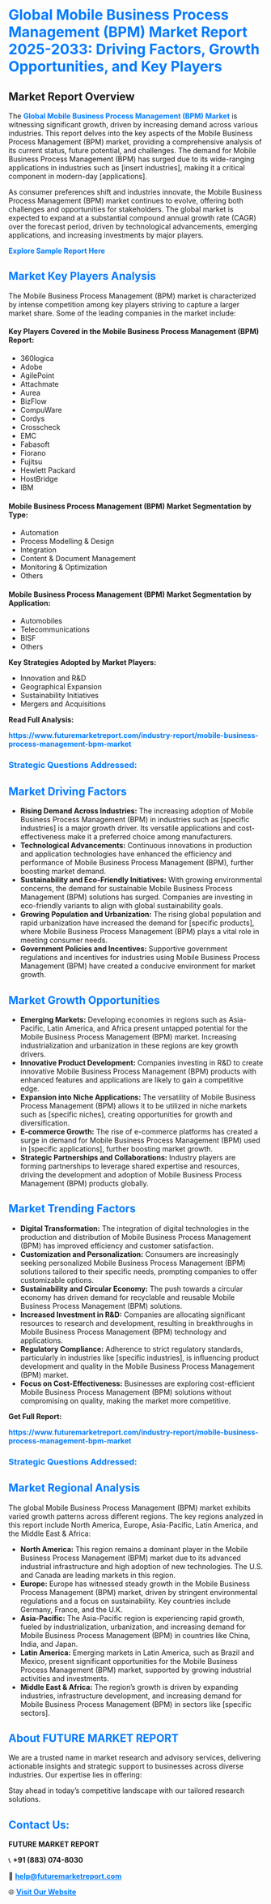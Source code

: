 <h1 style="color: #007BFF;">Global Mobile Business Process Management (BPM) Market Report 2025-2033: Driving Factors, Growth Opportunities, and Key Players</h1>

<section id="overview">
<h2>Market Report Overview</h2>
<p>The <a href="https://www.futuremarketreport.com/industry-report/mobile-business-process-management-bpm-market" style="color: #007BFF; text-decoration: none;"><strong>Global Mobile Business Process Management (BPM) Market</strong></a> is witnessing significant growth, driven by increasing demand across various industries. This report delves into the key aspects of the Mobile Business Process Management (BPM) market, providing a comprehensive analysis of its current status, future potential, and challenges. The demand for Mobile Business Process Management (BPM) has surged due to its wide-ranging applications in industries such as [insert industries], making it a critical component in modern-day [applications].</p>
<p>As consumer preferences shift and industries innovate, the Mobile Business Process Management (BPM) market continues to evolve, offering both challenges and opportunities for stakeholders. The global market is expected to expand at a substantial compound annual growth rate (CAGR) over the forecast period, driven by technological advancements, emerging applications, and increasing investments by major players.</p>
</section>

<section id="overview">
<p><a href="https://www.futuremarketreport.com/request-sample/reportId=105798" style="color: #007BFF; text-decoration: none;"><strong>Explore Sample Report Here</strong></a></p>
</section>

<section id="key-players">
<h2 style="color: #007BFF;">Market Key Players Analysis</h2>
<p>The Mobile Business Process Management (BPM) market is characterized by intense competition among key players striving to capture a larger market share. Some of the leading companies in the market include:</p>
<h4>Key Players Covered in the Mobile Business Process Management (BPM) Report:</h4>
<ul><li>360logica</li><li>Adobe</li><li>AgilePoint</li><li>Attachmate</li><li>Aurea</li><li>BizFlow</li><li>CompuWare</li><li>Cordys</li><li>Crosscheck</li><li>EMC</li><li>Fabasoft</li><li>Fiorano</li><li>Fujitsu</li><li>Hewlett Packard</li><li>HostBridge</li><li>IBM</li></ul>
<h4>Mobile Business Process Management (BPM) Market Segmentation by Type:</h4>
<ul><li>Automation</li><li>Process Modelling &amp; Design</li><li>Integration</li><li>Content &amp; Document Management</li><li>Monitoring &amp; Optimization</li><li>Others</li></ul>

<h4>Mobile Business Process Management (BPM) Market Segmentation by Application:</h4>
<ul><li>Automobiles</li><li>Telecommunications</li><li>BISF</li><li>Others</li></ul>
<p><strong>Key Strategies Adopted by Market Players:</strong></p>
<ul>
<li>Innovation and R&D</li>
<li>Geographical Expansion</li>
<li>Sustainability Initiatives</li>
<li>Mergers and Acquisitions</li>
</ul>
</section>

<section>
<p><strong>Read Full Analysis: </strong></p><a href="https://www.futuremarketreport.com/industry-report/mobile-business-process-management-bpm-market" style="color: #007BFF; text-decoration: none;"><strong>https://www.futuremarketreport.com/industry-report/mobile-business-process-management-bpm-market</strong></a>
<h3 style="color: #007BFF;">Strategic Questions Addressed:</h3>
</section>

<section id="driving-factors">
<h2 style="color: #007BFF;">Market Driving Factors</h2>
<ul>
<li><strong>Rising Demand Across Industries:</strong> The increasing adoption of Mobile Business Process Management (BPM) in industries such as [specific industries] is a major growth driver. Its versatile applications and cost-effectiveness make it a preferred choice among manufacturers.</li>
<li><strong>Technological Advancements:</strong> Continuous innovations in production and application technologies have enhanced the efficiency and performance of Mobile Business Process Management (BPM), further boosting market demand.</li>
<li><strong>Sustainability and Eco-Friendly Initiatives:</strong> With growing environmental concerns, the demand for sustainable Mobile Business Process Management (BPM) solutions has surged. Companies are investing in eco-friendly variants to align with global sustainability goals.</li>
<li><strong>Growing Population and Urbanization:</strong> The rising global population and rapid urbanization have increased the demand for [specific products], where Mobile Business Process Management (BPM) plays a vital role in meeting consumer needs.</li>
<li><strong>Government Policies and Incentives:</strong> Supportive government regulations and incentives for industries using Mobile Business Process Management (BPM) have created a conducive environment for market growth.</li>
</ul>
</section>

<section id="growth-opportunities">
<h2 style="color: #007BFF;">Market Growth Opportunities</h2>
<ul>
<li><strong>Emerging Markets:</strong> Developing economies in regions such as Asia-Pacific, Latin America, and Africa present untapped potential for the Mobile Business Process Management (BPM) market. Increasing industrialization and urbanization in these regions are key growth drivers.</li>
<li><strong>Innovative Product Development:</strong> Companies investing in R&D to create innovative Mobile Business Process Management (BPM) products with enhanced features and applications are likely to gain a competitive edge.</li>
<li><strong>Expansion into Niche Applications:</strong> The versatility of Mobile Business Process Management (BPM) allows it to be utilized in niche markets such as [specific niches], creating opportunities for growth and diversification.</li>
<li><strong>E-commerce Growth:</strong> The rise of e-commerce platforms has created a surge in demand for Mobile Business Process Management (BPM) used in [specific applications], further boosting market growth.</li>
<li><strong>Strategic Partnerships and Collaborations:</strong> Industry players are forming partnerships to leverage shared expertise and resources, driving the development and adoption of Mobile Business Process Management (BPM) products globally.</li>
</ul>
</section>

<section id="trending-factors">
<h2 style="color: #007BFF;">Market Trending Factors</h2>
<ul>
<li><strong>Digital Transformation:</strong> The integration of digital technologies in the production and distribution of Mobile Business Process Management (BPM) has improved efficiency and customer satisfaction.</li>
<li><strong>Customization and Personalization:</strong> Consumers are increasingly seeking personalized Mobile Business Process Management (BPM) solutions tailored to their specific needs, prompting companies to offer customizable options.</li>
<li><strong>Sustainability and Circular Economy:</strong> The push towards a circular economy has driven demand for recyclable and reusable Mobile Business Process Management (BPM) solutions.</li>
<li><strong>Increased Investment in R&D:</strong> Companies are allocating significant resources to research and development, resulting in breakthroughs in Mobile Business Process Management (BPM) technology and applications.</li>
<li><strong>Regulatory Compliance:</strong> Adherence to strict regulatory standards, particularly in industries like [specific industries], is influencing product development and quality in the Mobile Business Process Management (BPM) market.</li>
<li><strong>Focus on Cost-Effectiveness:</strong> Businesses are exploring cost-efficient Mobile Business Process Management (BPM) solutions without compromising on quality, making the market more competitive.</li>
</ul>
</section>

<section>
<p><strong>Get Full Report: </strong></p><a href="https://www.futuremarketreport.com/industry-report/mobile-business-process-management-bpm-market" style="color: #007BFF; text-decoration: none;"><strong>https://www.futuremarketreport.com/industry-report/mobile-business-process-management-bpm-market</strong></a>
<h3 style="color: #007BFF;">Strategic Questions Addressed:</h3>
</section>


<section id="regional-analysis">
<h2 style="color: #007BFF;">Market Regional Analysis</h2>
<p>The global Mobile Business Process Management (BPM) market exhibits varied growth patterns across different regions. The key regions analyzed in this report include North America, Europe, Asia-Pacific, Latin America, and the Middle East & Africa:</p>
<ul>
<li><strong>North America:</strong> This region remains a dominant player in the Mobile Business Process Management (BPM) market due to its advanced industrial infrastructure and high adoption of new technologies. The U.S. and Canada are leading markets in this region.</li>
<li><strong>Europe:</strong> Europe has witnessed steady growth in the Mobile Business Process Management (BPM) market, driven by stringent environmental regulations and a focus on sustainability. Key countries include Germany, France, and the U.K.</li>
<li><strong>Asia-Pacific:</strong> The Asia-Pacific region is experiencing rapid growth, fueled by industrialization, urbanization, and increasing demand for Mobile Business Process Management (BPM) in countries like China, India, and Japan.</li>
<li><strong>Latin America:</strong> Emerging markets in Latin America, such as Brazil and Mexico, present significant opportunities for the Mobile Business Process Management (BPM) market, supported by growing industrial activities and investments.</li>
<li><strong>Middle East & Africa:</strong> The region’s growth is driven by expanding industries, infrastructure development, and increasing demand for Mobile Business Process Management (BPM) in sectors like [specific sectors].</li>
</ul>
</section>

<footer>
<h2 style="color: #007BFF;">About FUTURE MARKET REPORT</h2>
<p>We are a trusted name in market research and advisory services, delivering actionable insights and strategic support to businesses across diverse industries. Our expertise lies in offering:</p>

<p>Stay ahead in today’s competitive landscape with our tailored research solutions.</p>

<h2 style="color: #007BFF;">Contact Us:</h2>
<p><strong>FUTURE MARKET REPORT</strong></p>
<p>📞 <strong>+91 (883) 074-8030</strong></p>
<p>📧 <strong><a href="mailto:help@futuremarketreport.com" style="color: #007BFF;">help@futuremarketreport.com</a></strong></p>
<p>🌐 <strong><a href="https://www.futuremarketreport.com/" style="color: #007BFF;">Visit Our Website</a></strong></p>
</footer>